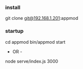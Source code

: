 ### install

git clone git@192.168.1.201:appmod

### startup

cd appmod
bin/appmod start

- OR -

node serve/index.js 3000